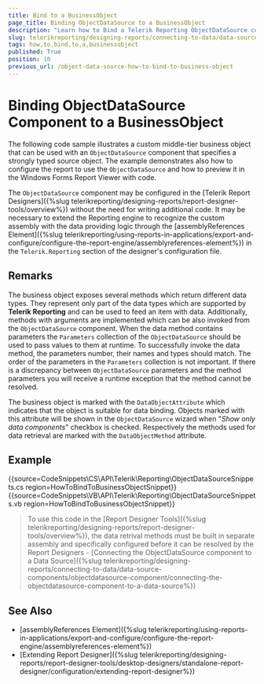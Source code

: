 ```yaml
---
title: Bind to a BusinessObject
page_title: Binding ObjectDataSource to a BusinessObject
description: "Learn how to Bind a Telerik Reporting ObjectDataSource component to a BusinessObject after creating it with code."
slug: telerikreporting/designing-reports/connecting-to-data/data-source-components/objectdatasource-component/how-to/how-to-bind-to-a-businessobject
tags: how,to,bind,to,a,businessobject
published: True
position: 10
previous_url: /object-data-source-how-to-bind-to-business-object
---
```


# Binding ObjectDataSource Component to a BusinessObject

The following code sample illustrates a custom middle-tier business object that can be used with an `ObjectDataSource` component that specifies a strongly typed source object. The example demonstrates also how to configure the report to use the `ObjectDataSource` and how to preview it in the Windows Forms Report Viewer with code.

The `ObjectDataSource` component may be configured in the [Telerik Report Designers]({%slug telerikreporting/designing-reports/report-designer-tools/overview%}) without the need for writing additional code. It may be necessary to extend the Reporting engine to recognize the custom assembly with the data providing logic through the [assemblyReferences Element]({%slug telerikreporting/using-reports-in-applications/export-and-configure/configure-the-report-engine/assemblyreferences-element%}) in the `Telerik.Reporting` section of the designer's configuration file.

## Remarks

The business object exposes several methods which return different data types. They represent only part of the data types which are supported by __Telerik Reporting__ and can be used to feed an item with data. Additionally, methods with arguments are implemented which can be also invoked from the `ObjectDataSource` component. When the data method contains parameters the `Parameters` collection of the `ObjectDataSource` should be used to pass values to them at runtime. To successfully invoke the data method, the parameters number, their names and types should match. The order of the parameters in the `Parameters` collection is not important. If there is a discrepancy between `ObjectDataSource` parameters and the method parameters you will receive a runtime exception that the method cannot be resolved.

The business object is marked with the `DataObjectAttribute` which indicates that the object is suitable for data binding. Objects marked with this attribute will be shown in the `ObjectDataSource` wizard when "*Show only data components*" checkbox is checked. Respectively the methods used for data retrieval are marked with the `DataObjectMethod` attribute.

## Example

{{source=CodeSnippets\CS\API\Telerik\Reporting\ObjectDataSourceSnippets.cs region=HowToBindToBusinessObjectSnippet}}
{{source=CodeSnippets\VB\API\Telerik\Reporting\ObjectDataSourceSnippets.vb region=HowToBindToBusinessObjectSnippet}}

> To use this code in the [Report Designer Tools]({%slug telerikreporting/designing-reports/report-designer-tools/overview%}), the data retrival methods must be built in separate assembly and specifically configured before it can be resolved by the Report Designers - [Connecting the ObjectDataSource component to a Data Source]({%slug telerikreporting/designing-reports/connecting-to-data/data-source-components/objectdatasource-component/connecting-the-objectdatasource-component-to-a-data-source%})

## See Also

* [assemblyReferences Element]({%slug telerikreporting/using-reports-in-applications/export-and-configure/configure-the-report-engine/assemblyreferences-element%})
* [Extending Report Designer]({%slug telerikreporting/designing-reports/report-designer-tools/desktop-designers/standalone-report-designer/configuration/extending-report-designer%})
